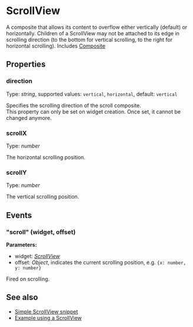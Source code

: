---
---
# ScrollView
A composite that allows its content to overflow either vertically (default) or horizontally. Children of a ScrollView may not be attached to its edge in scrolling direction (to the bottom for vertical scrolling, to the right for horizontal scrolling).
Includes [Composite](Composite.md)

## Properties
### direction
Type: *string*, supported values: `vertical`, `horizontal`, default: `vertical`

Specifies the scrolling direction of the scroll composite.<br/>This property can only be set on widget creation. Once set, it cannot be changed anymore.
### scrollX
Type: *number*

The horizontal scrolling position.
### scrollY
Type: *number*

The vertical scrolling position.

## Events
### "scroll" (widget, offset)

**Parameters:**

- widget: *[ScrollView](ScrollView.md)*
- offset: *Object*, indicates the current scrolling position, e.g. `{x: number, y: number}`

Fired on scrolling.


## See also
- [Simple ScrollView snippet](https://github.com/eclipsesource/tabris-js/blob/v1.7.0/snippets/scrollview/scrollview.js)
- [Example using a ScrollView](https://github.com/eclipsesource/tabris-js/blob/v1.7.0/examples/parallax/parallax.js)
